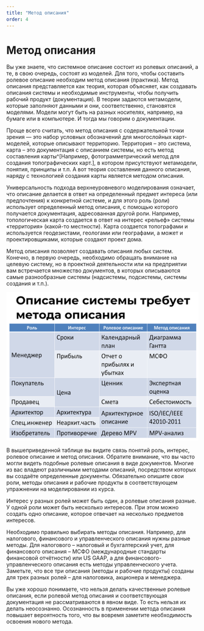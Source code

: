 ```yaml
---
title: "Метод описания"
order: 4
---
```


# Метод описания



Вы уже знаете, что системное описание состоит из ролевых описаний, а те, в свою очередь, состоят из моделей. Для того, чтобы составить ролевое описание необходим метод описания (практика). Метод описания представляется как теория, которая объясняет, как создавать описания системы и необходимые инструменты, чтобы получить рабочий продукт (документация). В теории задаются метамодели, которые заполняют данными и они, соответственно, становятся моделями. Модели могут быть на разных носителях, например, на бумаге или в компьютере. И тогда мы говорим о документации.

Проще всего считать, что метод описания с содержательной точки зрения — это набор условных обозначений для многослойных карт-моделей, которые описывают территорию. Территория – это система, карта – это документация с описанием системы, но есть метод составления карты^[Например, фотограмметрический метод для создания топографических карт.], в котором присутствуют метамодели, понятия, принципы и т.п. А вот теория составления данного описания, наряду с технологией создания карты является методом описания.

Универсальность подхода верхнеуровневого моделирования означает, что описание делается в ответ на определенный предмет интереса (или предпочтения) к конкретной системе, и для этого роль (роли) использует определенный метод описания, с помощью которого получается документация, адресованная другой роли. Например, топологическая карта создается в ответ на интерес «рельеф» системы «территория» (какой-то местности). Карта создается топографами и используется геодезистами, геологами или географами, а может и проектировщиками, которые создают проект дома.

Метод описания позволяет создавать описания любых систем. Конечно, в первую очередь, необходимо обращать внимание на целевую систему, но в проектной деятельности или на предприятии вам встречается множество документов, в которых описываются самые разнообразные системы (надсистемы, подсистемы, системы создания и т.п.).


![](./description-method-17.png)


В вышеприведенной таблице вы видите связь понятий роль, интерес, ролевое описание и метод описания. Обратите внимание, что вы часто могли видеть подобные ролевые описания в виде документов. Многие из вас владеют различными методами описаний, посредством которых вы создаёте определенные документы. Обязательно опишите свои роли, методы описания и рабочие продукты в соответствующем упражнении на моделировании из курса.

Интерес у разных ролей может быть один, а ролевые описания разные. У одной роли может быть несколько интересов. При этом можно создать одно описание, которое отвечает на несколько предметов интересов.

Необходимо правильно выбирать методы описания. Например, для налогового, финансового и управленческого описания нужны разные методы. Для налогового – налоговый и бухгалтерский учет, для финансового описания – МСФО (международные стандарты финансовой отчётности) или US GAAP, а для финансового-управленческого описания есть методы управленческого учета. Заметьте, что все три описания (методы и рабочие продукты) созданы для трех разных ролей – для налоговика, акционера и менеджера.

Вы уже хорошо понимаете, что нельзя делать качественные ролевые описания, если ролевой метод описания и соответствующая документация не рассматриваются в явном виде. То есть нельзя их делать неосознанно. Осознанность в применении метода описания повышает вероятность того, что вы вовремя заметите необходимость освоения нового метода.

